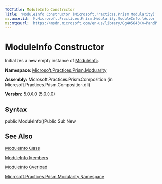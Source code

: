 ```yaml
---
TOCTitle: ModuleInfo Constructor
Title: 'ModuleInfo Constructor (Microsoft.Practices.Prism.Modularity)'
ms:assetid: 'M:Microsoft.Practices.Prism.Modularity.ModuleInfo.\#ctor'
ms:mtpsurl: 'https://msdn.microsoft.com/en-us/library/Gg405643(v=PandP.50)'
---
```



# ModuleInfo Constructor

Initializes a new empty instance of [ModuleInfo](https://msdn.microsoft.com/library/microsoft.practices.prism.modularity.moduleinfo).

**Namespace:** [Microsoft.Practices.Prism.Modularity](https://msdn.microsoft.com/library/microsoft.practices.prism.modularity)
**Assembly:** Microsoft.Practices.Prism.Composition (in Microsoft.Practices.Prism.Composition.dll)

**Version:** 5.0.0.0 (5.0.0.0)

## Syntax

public ModuleInfo()Public Sub New

## See Also

[ModuleInfo Class](https://msdn.microsoft.com/library/microsoft.practices.prism.modularity.moduleinfo)

[ModuleInfo Members](https://msdn.microsoft.com/allmembers.t:microsoft.practices.prism.modularity.moduleinfo)

[ModuleInfo Overload](https://msdn.microsoft.com/overload:microsoft.practices.prism.modularity.moduleinfo.)

[Microsoft.Practices.Prism.Modularity Namespace](https://msdn.microsoft.com/library/microsoft.practices.prism.modularity)
